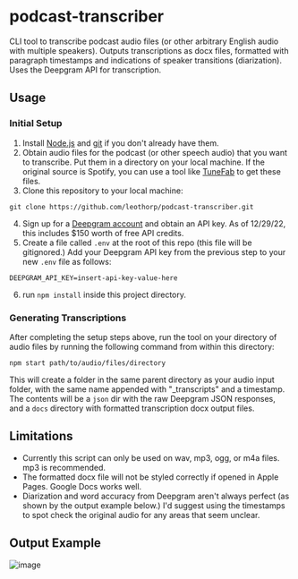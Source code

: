 # podcast-transcriber
CLI tool to transcribe podcast audio files (or other arbitrary English audio with multiple speakers). Outputs transcriptions as docx files, formatted with paragraph timestamps and indications of speaker transitions (diarization). Uses the Deepgram API for transcription.

## Usage

### Initial Setup
1. Install [Node.js](https://nodejs.org/en/download/) and [git](https://git-scm.com/download) if you don't already have them.
2. Obtain audio files for the podcast (or other speech audio) that you want to transcribe. Put them in a directory on your local machine. If the original source is Spotify, you can use a tool like [TuneFab](https://www.tunefab.com/) to get these files.
3. Clone this repository to your local machine:
```
git clone https://github.com/leothorp/podcast-transcriber.git
```
4. Sign up for a [Deepgram account](https://console.deepgram.com/signup) and obtain an API key. As of 12/29/22, this includes $150 worth of free API credits.
5. Create a file called `.env` at the root of this repo (this file will be gitignored.) Add your Deepgram API key from the previous step to your new `.env` file as follows:
```
DEEPGRAM_API_KEY=insert-api-key-value-here
```
6. run `npm install` inside this project directory.

### Generating Transcriptions
After completing the setup steps above, run the tool on your directory of audio files by running the following command from within this directory:
```
npm start path/to/audio/files/directory
```
This will create a folder in the same parent directory as your audio input folder, with the same name appended with "_transcripts" and a timestamp. The contents will be a `json` dir with the raw Deepgram JSON responses, and a `docs` directory with formatted transcription docx output files.

## Limitations
* Currently this script can only be used on wav, mp3, ogg, or m4a files. mp3 is recommended.
* The formatted docx file will not be styled correctly if opened in Apple Pages. Google Docs works well.
* Diarization and word accuracy from Deepgram aren't always perfect (as shown by the output example below.) I'd suggest using the timestamps to spot check the original audio for any areas that seem unclear.

## Output Example

![image](https://user-images.githubusercontent.com/12928449/210316882-97b93605-7b9c-483a-8126-6f0595863e92.png)




